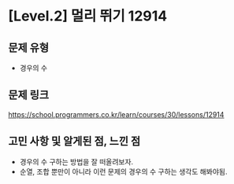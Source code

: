 # [Level.2] 멀리 뛰기 12914

## 문제 유형
- 경우의 수

## 문제 링크
https://school.programmers.co.kr/learn/courses/30/lessons/12914

## 고민 사항 및 알게된 점, 느낀 점
- 경우의 수 구하는 방법을 잘 떠올려보자.
- 순열, 조합 뿐만이 아니라 이런 문제의 경우의 수 구하는 생각도 해봐야됨.